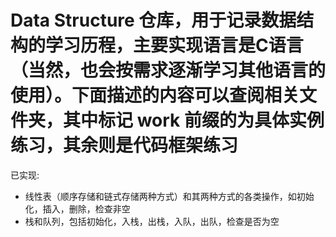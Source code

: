 # Data Structure 仓库，用于记录数据结构的学习历程，主要实现语言是C语言（当然，也会按需求逐渐学习其他语言的使用）。下面描述的内容可以查阅相关文件夹，其中标记 work 前缀的为具体实例练习，其余则是代码框架练习
已实现:
- 线性表（顺序存储和链式存储两种方式）和其两种方式的各类操作，如初始化，插入，删除，检查非空
- 栈和队列，包括初始化，入栈，出栈，入队，出队，检查是否为空